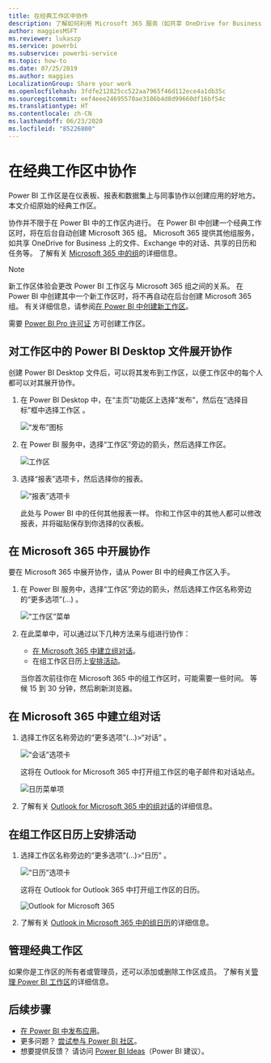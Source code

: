 ```yaml
---
title: 在经典工作区中协作
description: 了解如何利用 Microsoft 365 服务（如共享 OneDrive for Business 上的文件、Exchange 中的对话、日历和任务）对工作区中的 Power BI Desktop 文件展开协作。
author: maggiesMSFT
ms.reviewer: lukaszp
ms.service: powerbi
ms.subservice: powerbi-service
ms.topic: how-to
ms.date: 07/25/2019
ms.author: maggies
LocalizationGroup: Share your work
ms.openlocfilehash: 3fdfe212825cc522aa7965f46d112ece4a1db35c
ms.sourcegitcommit: eef4eee24695570ae3186b4d8d99660df16bf54c
ms.translationtype: HT
ms.contentlocale: zh-CN
ms.lasthandoff: 06/23/2020
ms.locfileid: "85226800"
---
```

# <a name="collaborate-in-a-classic-workspace"></a>在经典工作区中协作
Power BI 工作区是在仪表板、报表和数据集上与同事协作以创建应用的好地方。 本文介绍原始的经典工作区。  

协作并不限于在 Power BI 中的工作区内进行。 在 Power BI 中创建一个经典工作区时，将在后台自动创建 Microsoft 365 组。 Microsoft 365 提供其他组服务，如共享 OneDrive for Business 上的文件、Exchange 中的对话、共享的日历和任务等。 了解有关 [Microsoft 365 中的组](https://support.office.com/article/Create-a-group-in-Office-365-7124dc4c-1de9-40d4-b096-e8add19209e9)的详细信息。

> [!NOTE]
> 新工作区体验会更改 Power BI 工作区与 Microsoft 365 组之间的关系。 在 Power BI 中创建其中一个新工作区时，将不再自动在后台创建 Microsoft 365 组。 有关详细信息，请参阅[在 Power BI 中创建新工作区](service-create-the-new-workspaces.md)。

需要 [Power BI Pro 许可证](../fundamentals/service-features-license-type.md) 方可创建工作区。

## <a name="collaborate-on-power-bi-desktop-files-in-a-workspace"></a>对工作区中的 Power BI Desktop 文件展开协作
创建 Power BI Desktop 文件后，可以将其发布到工作区，以便工作区中的每个人都可以对其展开协作。

1. 在 Power BI Desktop 中，在“主页”功能区上选择“发布”，然后在“选择目标”框中选择工作区  。
   
    ![“发布”图标](media/service-collaborate-power-bi-workspace/power-bi-group-publish-pbix.png)
2. 在 Power BI 服务中，选择“工作区”旁边的箭头，然后选择工作区。
   
    ![工作区](media/service-collaborate-power-bi-workspace/power-bi-workspace-nav-arrow.png)
3. 选择“报表”选项卡，然后选择你的报表。
   
    ![“报表”选项卡](media/service-collaborate-power-bi-workspace/power-bi-workspace-report.png)
   
    此处与 Power BI 中的任何其他报表一样。 你和工作区中的其他人都可以修改报表，并将磁贴保存到你选择的仪表板。

## <a name="collaborate-in-microsoft-365"></a>在 Microsoft 365 中开展协作
要在 Microsoft 365 中展开协作，请从 Power BI 中的经典工作区入手。

1. 在 Power BI 服务中，选择“工作区”旁边的箭头，然后选择工作区名称旁边的“更多选项”(…) 。 
   
   ![“工作区”菜单](media/service-collaborate-power-bi-workspace/power-bi-app-ellipsis.png)
2. 在此菜单中，可以通过以下几种方法来与组进行协作： 
   
   * [在 Microsoft 365 中建立组对话](#have-a-group-conversation-in-microsoft-365)。
   * 在组工作区日历上[安排活动](#schedule-an-event-on-the-group-workspace-calendar)。
   
   当你首次前往你在 Microsoft 365 中的组工作区时，可能需要一些时间。 等候 15 到 30 分钟，然后刷新浏览器。

## <a name="have-a-group-conversation-in-microsoft-365"></a>在 Microsoft 365 中建立组对话
1. 选择工作区名称旁边的“更多选项”(…)\>“对话” 。 
   
    ![“会话”选项卡](media/service-collaborate-power-bi-workspace/power-bi-app-ellipsis.png)
   
   这将在 Outlook for Microsoft 365 中打开组工作区的电子邮件和对话站点。
   
   ![日历菜单项](media/service-collaborate-power-bi-workspace/pbi_grps_o365convo.png)
2. 了解有关 [Outlook for Microsoft 365 中的组对话](https://support.office.com/Article/Have-a-group-conversation-a0482e24-a769-4e39-a5ba-a7c56e828b22)的详细信息。

## <a name="schedule-an-event-on-the-group-workspace-calendar"></a>在组工作区日历上安排活动
1. 选择工作区名称旁边的“更多选项”(…)\>“日历” 。 
   
   ![“日历”选项卡](media/service-collaborate-power-bi-workspace/power-bi-app-ellipsis.png)
   
   这将在 Outlook for Outlook 365 中打开组工作区的日历。
   
   ![Outlook for Microsoft 365](media/service-collaborate-power-bi-workspace/pbi_grps_o365_calendar.png)
2. 了解有关 [Outlook in Microsoft 365 中的组日历](https://support.office.com/Article/Add-edit-and-subscribe-to-group-events-0cf1ad68-1034-4306-b367-d75e9818376a)的详细信息。

## <a name="manage-a-classic-workspace"></a>管理经典工作区
如果你是工作区的所有者或管理员，还可以添加或删除工作区成员。 了解有关[管理 Power BI 工作区](service-manage-app-workspace-in-power-bi-and-office-365.md)的详细信息。

## <a name="next-steps"></a>后续步骤
* [在 Power BI 中发布应用](service-create-distribute-apps.md)。
* 更多问题？ [尝试参与 Power BI 社区](https://community.powerbi.com/)。
* 想要提供反馈？ 请访问 [Power BI Ideas](https://ideas.powerbi.com/forums/265200-power-bi)（Power BI 建议）。
